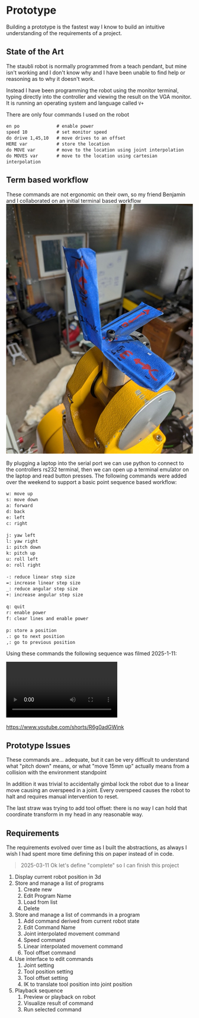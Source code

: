 # Prototype

Building a prototype is the fastest way I know to build an intuitive understanding of the requirements of a project.
## State of the Art

The staubli robot is normally programmed from a teach pendant, but mine isn't working and I don't know why and I have been unable to find help or reasoning as to why it doesn't work.

Instead I have been programming the robot using the monitor terminal, typing directly into the controller and viewing the result on the VGA monitor. It is running an operating system and language called `V+`

There are only four commands I used on the robot

```
en po              # enable power
speed 10           # set monitor speed
do drive 1,45,10   # move drives to an offset
HERE var           # store the location
do MOVE var        # move to the location using joint interpolation
do MOVES var       # move to the location using cartesian interpolation
```

## Term based workflow

These commands are not ergonomic on their own, so my friend Benjamin and I collaborated on an initial terminal based workflow
![arrows and letters written on tape on wires on the end of the robot](04-basic-abstraction/term-widget.jpg)

By plugging a laptop into the serial port we can use python to connect to the controllers rs232 terminal, then we can open up a terminal emulator on the laptop and read button presses. The following commands were added over the weekend to support a basic point sequence based workflow:

```
w: move up
s: move down
a: forward
d: back
e: left
c: right

j: yaw left
l: yaw right
i: pitch down
k: pitch up
u: roll left
o: roll right

-: reduce linear step size
=: increase linear step size
_: reduce angular step size
+: increase angular step size

q: quit
r: enable power
f: clear lines and enable power

p: store a position
.: go to next position
,: go to previous position
```

Using these commands the following sequence was filmed 2025-1-11:

![side-by-side video of the robot picking up a pen and placing it in my hand](04-basic-abstraction/side-by-side.small.mp4)

https://www.youtube.com/shorts/R6g0adGWjnk

## Prototype Issues

These commands are... adequate, but it can be very difficult to understand what "pitch down" means, or what "move 15mm up" actually means from a collision with the environment standpoint

In addition it was trivial to accidentally gimbal lock the robot due to a linear move causing an overspeed in a joint. Every overspeed causes the robot to halt and requires manual intervention to reset.

The last straw was trying to add tool offset: there is no way I can hold that coordinate transform in my head in any reasonable way.

## Requirements

The requirements evolved over time as I built the abstractions, as always I wish I had spent more time defining this on paper instead of in code.

> 2025-03-11
> Ok let's define "complete" so I can finish this project

1. Display current robot position in 3d
2. Store and manage a list of programs
	1. Create new
	2. Edit Program Name
	3. Load from list
	4. Delete
3. Store and manage a list of commands in a program
	1. Add command derived from current robot state
	2. Edit Command Name
	3. Joint interpolated movement command
	4. Speed command
	5. Linear interpolated movement command
	6. Tool offset command
4. Use interface to edit commands
	1. Joint setting
	2. Tool position setting
	3. Tool offset setting
	4. IK to translate tool position into joint position
5. Playback sequence
	1. Preview or playback on robot
	2. Visualize result of command
	3. Run selected command
